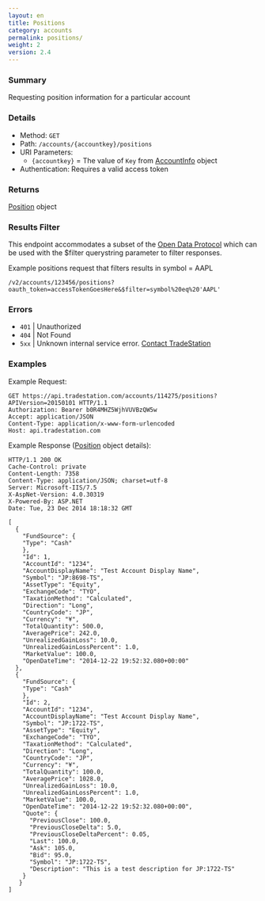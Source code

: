 ```yaml
---
layout: en
title: Positions
category: accounts
permalink: positions/
weight: 2
version: 2.4
---
```


### Summary

Requesting position information for a particular account

### Details

* Method: `GET`
* Path: `/accounts/{accountkey}/positions`
* URI Parameters:  
  * `{accountkey}` = The value of `Key` from [AccountInfo](../../objects/account-info) object
* Authentication: Requires a valid access token

### Returns

[Position](../../objects/position) object

### Results Filter

This endpoint accommodates a subset of the [Open Data Protocol](http://www.odata.org/developers/protocols/uri-conventions#FilterSystemQueryOption) which can be used with the $filter querystring parameter to filter responses.

Example positions request that filters results in symbol = AAPL

    /v2/accounts/123456/positions?oauth_token=accessTokenGoesHere&$filter=symbol%20eq%20'AAPL'

### Errors

* `401` | Unauthorized
* `404` | Not Found
* `5xx` | Unknown internal service error. [Contact TradeStation](mailto:webapi@tradestation.com)

### Examples

Example Request:

    GET https://api.tradestation.com/accounts/114275/positions?APIVersion=20150101 HTTP/1.1
    Authorization: Bearer b0R4MHZ5WjhVUVBzQW5w
    Accept: application/JSON
    Content-Type: application/x-www-form-urlencoded
    Host: api.tradestation.com

Example Response ([Position](../../objects/position) object details):

    HTTP/1.1 200 OK
    Cache-Control: private
    Content-Length: 7358
    Content-Type: application/JSON; charset=utf-8
    Server: Microsoft-IIS/7.5
    X-AspNet-Version: 4.0.30319
    X-Powered-By: ASP.NET
    Date: Tue, 23 Dec 2014 18:18:32 GMT
    
    [
      {
        "FundSource": {
        "Type": "Cash"
        },
        "Id": 1,
        "AccountId": "1234",
        "AccountDisplayName": "Test Account Display Name",
        "Symbol": "JP:8698-TS",
        "AssetType": "Equity",
        "ExchangeCode": "TYO",
        "TaxationMethod": "Calculated",
        "Direction": "Long",
        "CountryCode": "JP",
        "Currency": "¥",
        "TotalQuantity": 500.0,
        "AveragePrice": 242.0,
        "UnrealizedGainLoss": 10.0,
        "UnrealizedGainLossPercent": 1.0,
        "MarketValue": 100.0,
        "OpenDateTime": "2014-12-22 19:52:32.080+00:00"
      },
      {
        "FundSource": {
        "Type": "Cash"
        },
        "Id": 2,
        "AccountId": "1234",
        "AccountDisplayName": "Test Account Display Name",
        "Symbol": "JP:1722-TS",
        "AssetType": "Equity",
        "ExchangeCode": "TYO",
        "TaxationMethod": "Calculated",
        "Direction": "Long",
        "CountryCode": "JP",
        "Currency": "¥",
        "TotalQuantity": 100.0,
        "AveragePrice": 1028.0,
        "UnrealizedGainLoss": 10.0,
        "UnrealizedGainLossPercent": 1.0,
        "MarketValue": 100.0,
        "OpenDateTime": "2014-12-22 19:52:32.080+00:00",
        "Quote": {
          "PreviousClose": 100.0,
          "PreviousCloseDelta": 5.0,
          "PreviousCloseDeltaPercent": 0.05,
          "Last": 100.0,
          "Ask": 105.0,
          "Bid": 95.0,
          "Symbol": "JP:1722-TS",
          "Description": "This is a test description for JP:1722-TS"
        }
       }
    ]